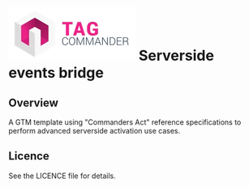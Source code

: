 # ![TagCo logo](/Screenshots/tag.png) Serverside events bridge
## Overview
A GTM template using "Commanders Act" reference specifications to perform advanced serverside activation use cases.

## Licence
See the LICENCE file for details.